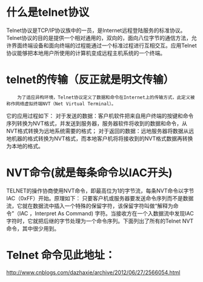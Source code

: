 # 什么是telnet协议
Telnet协议是TCP/IP协议族中的一员，是Internet远程登陆服务的标准协议。Telnet协议的目的是提供一个相对通用的，双向的，面向八位字节的通信方法，允许界面终端设备和面向终端的过程能通过一个标准过程进行互相交互。应用Telnet协议能够把本地用户所使用的计算机变成远程主机系统的一个终端。

# telnet的传输（反正就是明文传输）
        为了适应异构环境，Telnet协议定义了数据和命令在Internet上的传输方式，此定义被称作网络虚拟终端NVT（Net Virtual Terminal）。
它的应用过程如下：
        对于发送的数据：客户机软件把来自用户终端的按键和命令序列转换为NVT格式，并发送到服务器，服务器软件将收到的数据和命令，从NVT格式转换为远地系统需要的格式；
        对于返回的数据：远地服务器将数据从远地机器的格式转换为NVT格式，而本地客户机将将接收到的NVT格式数据再转换为本地的格式。

# NVT命令(就是每条命令以IAC开头)
TELNET的操作协商使用NVT命令，即最高位为1的字节流，每条NVT命令以字节IAC（0xFF）开始。原理如下：
只要客户机或服务器要发送命令序列而不是数据流，它就在数据流中插入一个特殊的保留字符，该保留字符叫做“解释为命令”（IAC  ，Interpret As Command) 字符。当接收方在一个入数据流中发现IAC字符时，它就把后继的字节处理为一个命令序列。下面列出了所有的Telnet NVT命令，其中很少用到。

# Telnet 命令见此地址：
http://www.cnblogs.com/dazhaxie/archive/2012/06/27/2566054.html












